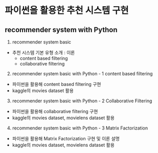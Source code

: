 
# 파이썬을 활용한 추천 시스템 구현
## recommender system with Python


1. recommender system basic
- 추천 시스템 기본 유형 소개 : 이론
    - content based filtering
    - collaborative filtering
    
2. recommender system basic with Python - 1 content based filtering
- 파이썬을 활용해 content based filtering 구현
- kaggle의 movies dataset 활용

3. recommender system basic with Python - 2 Collaborative Filtering
- 파이썬을 활용해 collaborative filtering 구현
- kaggle의 movies dataset, movielens dataset 활용

4. recommender system basic with Python - 3 Matrix Factorization
- 파이썬을 활용해 Matrix Factorization 구현 및 이론 설명
- kaggle의 movies dataset, movielens dataset 활용
